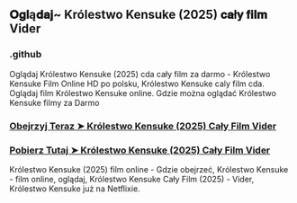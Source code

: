 ## 𝐎𝐠𝐥ą𝐝𝐚𝐣~ Królestwo Kensuke (2025) 𝐜𝐚ł𝐲 𝐟𝐢𝐥𝐦 Vider

### .github

Oglądaj Królestwo Kensuke (2025) cda cały film za darmo - Królestwo Kensuke Film Online HD po polsku, Królestwo Kensuke caly film cda. Oglądaj film Królestwo Kensuke online. Gdzie można oglądać Królestwo Kensuke filmy za Darmo

### [Obejrzyj Teraz ➤ Królestwo Kensuke (2025) Cały Film Vider](https://watching4khdmovies.blogspot.com/2025/04/krolestwo.html)

### [Pobierz Tutaj ➤ Królestwo Kensuke (2025) Cały Film Vider](https://watching4khdmovies.blogspot.com/2025/04/krolestwo.html)

Królestwo Kensuke (2025) film online - Gdzie obejrzeć, Królestwo Kensuke - film online, oglądaj, Królestwo Kensuke Cały Film (2025) - Vider, Królestwo Kensuke już na Netflixie.
